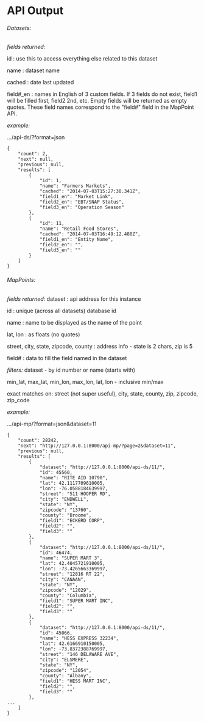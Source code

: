 API Output
==========
###### Datasets:
*fields returned:*

  id : use this to access everything else related to this dataset
  
  name : dataset name 
  
  cached : date last updated
  
  field#_en : names in English of 3 custom fields. If 3 fields do not exist, field1 will be filled first, field2 2nd, etc. Empty fields will be returned as empty quotes. These field names correspond to the "field#" field in the MapPoint API. 

*example:*

.../api-ds/?format=json

```
{
    "count": 2, 
    "next": null, 
    "previous": null, 
    "results": [
        {
            "id": 1, 
            "name": "Farmers Markets", 
            "cached": "2014-07-03T15:27:30.341Z", 
            "field1_en": "Market Link", 
            "field2_en": "EBT/SNAP Status", 
            "field3_en": "Operation Season"
        }, 
        {
            "id": 11, 
            "name": "Retail Food Stores", 
            "cached": "2014-07-03T16:49:12.488Z", 
            "field1_en": "Entity Name", 
            "field2_en": "", 
            "field3_en": ""
        }
    ]
}
```

###### MapPoints:
*fields returned:*
  dataset : api address for this instance
  
  id : unique (across all datasets) database id
  
  name : name to be displayed as the name of the point
  
  lat, lon : as floats (no quotes) 
  
  street, city, state, zipcode, county : address info - state is 2 chars, zip is 5 
  
  field# : data to fill the field named in the dataset

*filters:*
  dataset - by id number or name (starts with)
  
  min_lat, max_lat, min_lon, max_lon, lat, lon - inclusive min/max
  
  exact matches on: street (not super useful), city, state, county, zip, zipcode, zip_code

*example:*

.../api-mp/?format=json&dataset=11

```
{
    "count": 28242, 
    "next": "http://127.0.0.1:8000/api-mp/?page=2&dataset=11", 
    "previous": null, 
    "results": [
        {
            "dataset": "http://127.0.0.1:8000/api-ds/11/", 
            "id": 45560, 
            "name": "RITE AID 10790", 
            "lat": 42.1117709610005, 
            "lon": -76.0588184639997, 
            "street": "511 HOOPER RD", 
            "city": "ENDWELL", 
            "state": "NY", 
            "zipcode": "13760", 
            "county": "Broome", 
            "field1": "ECKERD CORP", 
            "field2": "", 
            "field3": ""
        }, 
        {
            "dataset": "http://127.0.0.1:8000/api-ds/11/", 
            "id": 46474, 
            "name": "SUPER MART 3", 
            "lat": 42.4045721910005, 
            "lon": -73.4265663369997, 
            "street": "12816 RT 22", 
            "city": "CANAAN", 
            "state": "NY", 
            "zipcode": "12029", 
            "county": "Columbia", 
            "field1": "SUPER MART INC", 
            "field2": "", 
            "field3": ""
        }, 
        {
            "dataset": "http://127.0.0.1:8000/api-ds/11/", 
            "id": 45066, 
            "name": "HESS EXPRESS 32234", 
            "lat": 42.6166910150005, 
            "lon": -73.8372388769997, 
            "street": "146 DELAWARE AVE", 
            "city": "ELSMERE", 
            "state": "NY", 
            "zipcode": "12054", 
            "county": "Albany", 
            "field1": "HESS MART INC", 
            "field2": "", 
            "field3": ""
        }, 
...
    ]
}
```
